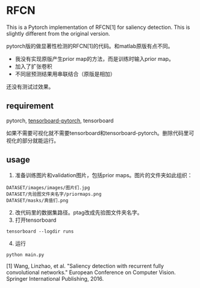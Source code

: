 # RFCN
This is a Pytorch implementation of RFCN[1] for saliency detection. This is slightly different from the original version. 

pytorch版的做显著性检测的RFCN[1]的代码。和matlab原版有点不同。
* 我没有实现原版产生prior map的方法，而是训练时输入prior map。
* 加入了扩张卷积
* 不同层预测结果用串联结合（原版是相加）

还没有测试过效果。

## requirement
pytorch, [tensorboard-pytorch](https://github.com/lanpa/tensorboard-pytorch), tensorboard

如果不需要可视化就不需要tensorboard和tensorboard-pytorch。删除代码里可视化的部分就能运行。

## usage
1. 准备训练图片和validation图片，包括prior maps。图片的文件夹如此组织：
```
DATASET/images/images/图片们.jpg
DATASET/先验图文件夹名字/priormaps.png
DATASET/masks/真值们.png
```
2. 改代码里的数据集路径。ptag改成先验图文件夹名字。
3. 打开tensorboard
```shell
tensorboard --logdir runs

```
4. 运行
```shell
python main.py
```


[1] Wang, Linzhao, et al. "Saliency detection with recurrent fully convolutional networks." European Conference on Computer Vision. Springer International Publishing, 2016.
